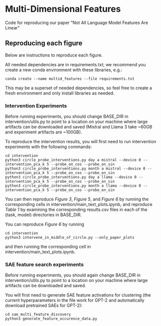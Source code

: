 # Multi-Dimensional Features
Code for reproducing our paper "Not All Language Model Features Are Linear"


## Reproducing each figure

Below are instructions to reproduce each figure. 

All needed dependencies are in requirements.txt; we recommend you create a new conda environment with these libraries, e.g.:
```
conda create --name multid_features --file requirements.txt
```
This may be a superset of needed dependencies, so feel free to create a fresh environment and only install libraries as needed.

### Intervention Experiments

Before running experiments, you should change BASE_DIR in intervention/utils.py to point to a location on your machine where large artifacts can be downloaded and saved (Mistral and Llama 3 take ~60GB and experiment artifacts are ~100GB).

To reproduce the intervention results, you will first need to run intervention experiments with the following commands:

```
cd intervention
python3 circle_probe_interventions.py day a mistral --device 0 --intervention_pca_k 5 --probe_on_cos --probe_on_sin
python3 circle_probe_interventions.py month a mistral --device 0 --intervention_pca_k 5 --probe_on_cos --probe_on_sin
python3 circle_probe_interventions.py day a llama --device 0 --intervention_pca_k 5 --probe_on_cos --probe_on_sin
python3 circle_probe_interventions.py month a llama --device 0 --intervention_pca_k 5 --probe_on_cos --probe_on_sin
```

You can then reproduce *Figure 3*, *Figure 5*, and *Figure 6* by running the corresponding cells in intervention/main_text_plots.ipynb, and reproduce *Table 1* by examining the corresponding results.csv files in each of the (task, model) directories in BASE_DIR.


You can reproduce *Figure 6* by running 
```
cd intervention
python3 intervene_in_middle_of_circle.py --only_paper_plots
```
and then running the corresponding cell in intervention/main_text_plots.ipynb.


### SAE feature search experiments

Before running experiments, you should again change BASE_DIR in intervention/utils.py to point to a location on your machine where large artifacts can be downloaded and saved.

You will first need to generate SAE feature activations for clustering (the current hyperparameters in the file work for GPT-2 and automatically download pretrained SAEs for GPT-2):

```
cd sae_multi_feature_discovery
python3 generate_feature_occurence_data.py
```


